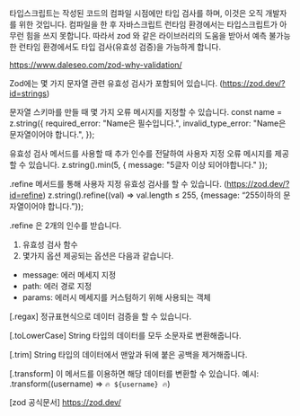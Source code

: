 타입스크립트는 작성된 코드의 컴파일 시점에만 타입 검사를 하며, 이것은 오직 개발자를 위한 것입니다.
컴파일을 한 후 자바스크립트 런타임 환경에서는 타입스크립트가 아무런 힘을 쓰지 못합니다.
따라서 zod 와 같은 라이브러리의 도움을 받아서 예측 불가능한 런타임 환경에서도 타입 검사(유효성 검증)을 가능하게 합니다.

https://www.daleseo.com/zod-why-validation/

Zod에는 몇 가지 문자열 관련 유효성 검사가 포함되어 있습니다.
(https://zod.dev/?id=strings)

문자열 스키마를 만들 때 몇 가지 오류 메시지를 지정할 수 있습니다.
const name = z.string({
required_error: "Name은 필수입니다.",
invalid_type_error: "Name은 문자열이어야 합니다.",
});

유효성 검사 메서드를 사용할 때 추가 인수를 전달하여 사용자 지정 오류 메시지를 제공할 수 있습니다.
z.string().min(5, { message: "5글자 이상 되어야합니다." });

.refine 메서드를 통해 사용자 지정 유효성 검사를 할 수 있습니다.
(https://zod.dev/?id=refine)
z.string().refine((val) ⇒ val.length ≤ 255, {message: “255이하의 문자열이어야 합니다.”});

.refine 은 2개의 인수를 받습니다.
1. 유효성 검사 함수
2. 몇가지 옵션
제공되는 옵션은 다음과 같습니다.
- message: 에러 메세지 지정
- path: 에러 경로 지정
- params: 에러시 메세지를 커스텀하기 위해 사용되는 객체

[.regax]
정규표현식으로 데이터 검증을 할 수 있습니다.

[.toLowerCase]
String 타입의 데이터를 모두 소문자로 변환해줍니다.

[.trim]
String 타입의 데이터에서 맨앞과 뒤에 붙은 공백을 제거해줍니다.

[.transform]
이 메서드를 이용하면 해당 데이터를 변환할 수 있습니다.
예시: .transform((username) => `🔥 ${username} 🔥`)

[zod 공식문서]
https://zod.dev/